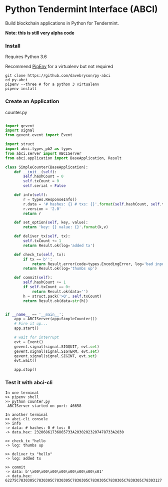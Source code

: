 
# Python Tendermint Interface (ABCI)

Build blockchain applications in Python for Tendermint.

**Note: this is still very alpha code**

### Install
Requires Python 3.6

Recommend [PipEnv](http://docs.pipenv.org/en/latest/) for a virtualenv but not required
```
git clone https://github.com/davebryson/py-abci
cd py-abci
pipenv --three # for a python 3 virtualenv
pipenv install
```

### Create an Application

counter.py
```python

import gevent
import signal
from gevent.event import Event

import struct
import abci.types_pb2 as types
from abci.server import ABCIServer
from abci.application import BaseApplication, Result

class SimpleCounter(BaseApplication):
    def __init__(self):
        self.hashCount = 0
        self.txCount = 0
        self.serial = False

    def info(self):
        r = types.ResponseInfo()
        r.data = '# hashes: {} # txs: {}'.format(self.hashCount, self.txCount)
        r.version = '2.0'
        return r

    def set_option(self, key, value):
        return 'key: {} value: {}'.format(k,v)

    def deliver_tx(self, tx):
        self.txCount += 1
        return Result.ok(log='added tx')

    def check_tx(self, tx):
        if tx == b'':
            return Result.error(code=types.EncodingError, log='bad input empty tx')
        return Result.ok(log='thumbs up')

    def commit(self):
        self.hashCount += 1
        if self.txCount == 0:
            return Result.ok(data='')
        h = struct.pack('>Q', self.txCount)
        return Result.ok(data=str(h))


if __name__ == '__main__':
    app = ABCIServer(app=SimpleCounter())
    # Fire it up...
    app.start()

    # wait for interrupt
    evt = Event()
    gevent.signal(signal.SIGQUIT, evt.set)
    gevent.signal(signal.SIGTERM, evt.set)
    gevent.signal(signal.SIGINT, evt.set)
    evt.wait()

    app.stop()
```

### Test it with abci-cli
```
In one terminal
>> pipenv shell
>> python counter.py
 ABCIServer started on port: 46658

In another terminal
>> abci-cli console
>> info
-> data: # hashes: 0 # txs: 0
-> data.hex: 23206861736865733A20302023207478733A2030

>> check_tx "hello
-> log: thumbs up

>> deliver_tx "hello"
-> log: added tx

>> commit
-> data: b'\x00\x00\x00\x00\x00\x00\x00\x01'
-> data.hex: 62275C7830305C7830305C7830305C7830305C7830305C7830305C7830305C78303127
```
